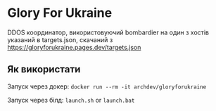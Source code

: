 # Glory For Ukraine

DDOS координатор, використовуючий bombardier на один з хостів указаний в targets.json, скачаний з https://gloryforukraine.pages.dev/targets.json

## Як використати

Запуск через докер: `docker run --rm -it archdev/gloryforukraine`

Запуск через білд: `launch.sh` or `launch.bat`

